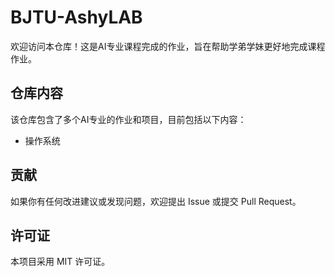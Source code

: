 # BJTU-AshyLAB

欢迎访问本仓库！这是AI专业课程完成的作业，旨在帮助学弟学妹更好地完成课程作业。

## 仓库内容

该仓库包含了多个AI专业的作业和项目，目前包括以下内容：

- 操作系统

## 贡献

如果你有任何改进建议或发现问题，欢迎提出 Issue 或提交 Pull Request。

## 许可证

本项目采用 MIT 许可证。
